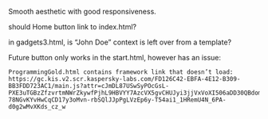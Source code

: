 Smooth aesthetic with good responsiveness. 


should Home button link to index.html?

in gadgets3.html, is “John Doe” context is left over from a template?

Future button only works in the start.html, however has an issue:

	ProgrammingGold.html contains framework link that doesn’t load:
	https://gc.kis.v2.scr.kaspersky-labs.com/FD126C42-EBFA-4E12-B309-		BB3FDD723AC1/main.js?attr=cJmDL87USwSyPOcGsL-	PXE3uTGBzZfzvrtmNWrZkywfPjhL9HBVYY7AzcVX5gvCHUJyi3jjVxVoXI506aDD30QBdomTDA-78NGvKYvHwCqCD17y3oMvn-rbSQlJJpPgLVzEp6y-T54ai1_1HRemU4N_6PA-d0g2wMvXKds_cz_w
